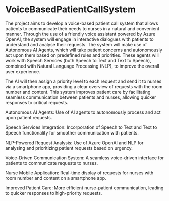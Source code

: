 # VoiceBasedPatientCallSystem
The project aims to develop a voice-based patient call system that allows patients to communicate their needs to nurses in a natural and convenient manner. Through the use of a friendly voice assistant powered by Azure OpenAI, the system will engage in interactive dialogues with patients to understand and analyse their requests. The system will make use of Autonomous AI Agents, which will take patient concerns and autonomously act upon them based on predefined rules and priorities. These agents will work with Speech Services (both Speech to Text and Text to Speech), combined with Natural Language Processing (NLP), to improve the overall user experience.

The AI will then assign a priority level to each request and send it to nurses via a smartphone app, providing a clear overview of requests with the room number and content. This system improves patient care by facilitating seamless communication between patients and nurses, allowing quicker responses to critical requests.

Autonomous AI Agents: Use of AI agents to autonomously process and act upon patient requests.

Speech Services Integration: Incorporation of Speech to Text and Text to Speech functionality for smoother communication with patients.

NLP-Powered Request Analysis: Use of Azure OpenAI and NLP for analysing and prioritizing patient requests based on urgency.

Voice-Driven Communication System: A seamless voice-driven interface for patients to communicate requests to nurses.

Nurse Mobile Application: Real-time display of requests for nurses with room number and content on a smartphone app.

Improved Patient Care: More efficient nurse-patient communication, leading to quicker responses to high-priority requests.
